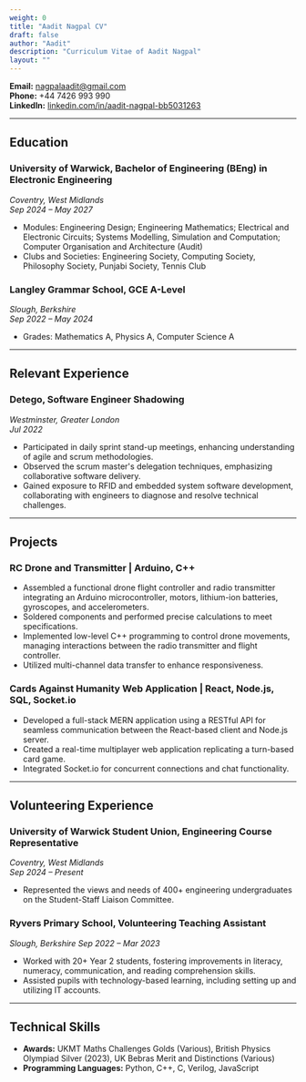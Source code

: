 ```yaml
---
weight: 0   
title: "Aadit Nagpal CV"
draft: false
author: "Aadit"
description: "Curriculum Vitae of Aadit Nagpal"
layout: ""
---
```

**Email:** [nagpalaadit@gmail.com](mailto:nagpalaadit@gmail.com)  
**Phone:** +44 7426 993 990  
**LinkedIn:** [linkedin.com/in/aadit-nagpal-bb5031263](https://www.linkedin.com/in/aadit-nagpal-bb5031263)

---

## Education

### University of Warwick, Bachelor of Engineering (BEng) in Electronic Engineering 
*Coventry, West Midlands*   
*Sep 2024 – May 2027*

- Modules: Engineering Design; Engineering Mathematics; Electrical and Electronic Circuits; Systems Modelling, Simulation and Computation; Computer Organisation and Architecture (Audit)
- Clubs and Societies: Engineering Society, Computing Society, Philosophy Society, Punjabi Society, Tennis Club

### Langley Grammar School, GCE A-Level  
*Slough, Berkshire*  
*Sep 2022 – May 2024*

- Grades: Mathematics A, Physics A, Computer Science A

---

## Relevant Experience

### Detego, Software Engineer Shadowing
*Westminster, Greater London*   
*Jul 2022*

- Participated in daily sprint stand-up meetings, enhancing understanding of agile and scrum methodologies.
- Observed the scrum master's delegation techniques, emphasizing collaborative software delivery.
- Gained exposure to RFID and embedded system software development, collaborating with engineers to diagnose and resolve technical challenges.

---

## Projects

### RC Drone and Transmitter | Arduino, C++
- Assembled a functional drone flight controller and radio transmitter integrating an Arduino microcontroller, motors, lithium-ion batteries, gyroscopes, and accelerometers.
- Soldered components and performed precise calculations to meet specifications.
- Implemented low-level C++ programming to control drone movements, managing interactions between the radio transmitter and flight controller.
- Utilized multi-channel data transfer to enhance responsiveness.

### Cards Against Humanity Web Application | React, Node.js, SQL, Socket.io
- Developed a full-stack MERN application using a RESTful API for seamless communication between the React-based client and Node.js server.
- Created a real-time multiplayer web application replicating a turn-based card game.
- Integrated Socket.io for concurrent connections and chat functionality.

---

## Volunteering Experience

### University of Warwick Student Union, Engineering Course Representative 
*Coventry, West Midlands*    
*Sep 2024 – Present*

- Represented the views and needs of 400+ engineering undergraduates on the Student-Staff Liaison Committee.

### Ryvers Primary School, Volunteering Teaching Assistant  
*Slough, Berkshire*
*Sep 2022 – Mar 2023*

- Worked with 20+ Year 2 students, fostering improvements in literacy, numeracy, communication, and reading comprehension skills.
- Assisted pupils with technology-based learning, including setting up and utilizing IT accounts.

---

## Technical Skills

- **Awards:** UKMT Maths Challenges Golds (Various), British Physics Olympiad Silver (2023), UK Bebras Merit and Distinctions (Various)
- **Programming Languages:** Python, C++, C, Verilog, JavaScript
